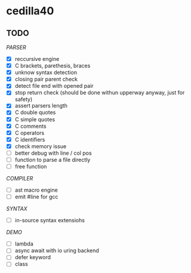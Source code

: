 # cedilla40

## TODO

*PARSER*

- [x] reccursive engine
- [x] C brackets, parethesis, braces
- [x] unknow syntax detection
- [x] closing pair parent check
- [x] detect file end with opened pair
- [x] stop return check (should be done withun upperway anyway, just for safety)
- [x] assert parsers length
- [x] C double quotes
- [x] C simple quotes
- [x] C comments
- [x] C operators
- [x] C identifiers
- [x] check memory issue
- [ ] better debug with line / col pos
- [ ] function to parse a file directly
- [ ] free function

*COMPILER*
- [ ] ast macro engine
- [ ] emit #line for gcc

*SYNTAX*
- [ ] in-source syntax extensiohs

*DEMO*
- [ ] lambda
- [ ] async await with io uring backend
- [ ] defer keyword
- [ ] class

